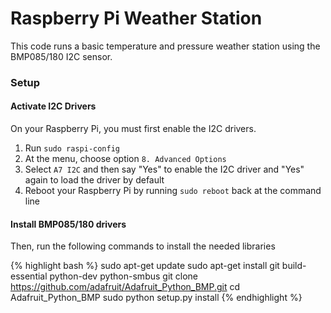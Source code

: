 # Raspberry Pi Weather Station

This code runs a basic temperature and pressure weather station using the BMP085/180 I2C sensor.



### Setup
#### Activate I2C Drivers
On your Raspberry Pi, you must first enable the I2C drivers.
1. Run `sudo raspi-config`
2. At the menu, choose option `8. Advanced Options`
3. Select `A7 I2C` and then say "Yes" to enable the I2C driver and "Yes" again to load the driver by default
4. Reboot your Raspberry Pi by running `sudo reboot` back at the command line

#### Install BMP085/180 drivers
Then, run the following commands to install the needed libraries

{% highlight bash %}
sudo apt-get update
sudo apt-get install git build-essential python-dev python-smbus
git clone https://github.com/adafruit/Adafruit_Python_BMP.git
cd Adafruit_Python_BMP
sudo python setup.py install
{% endhighlight %}


